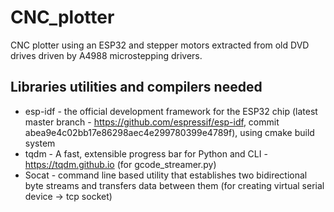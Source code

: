 CNC_plotter
==========

CNC plotter using an ESP32 and stepper motors extracted from old DVD drives driven by A4988 microstepping drivers.

Libraries utilities and compilers needed
-----------------------

* esp-idf - the official development framework for the ESP32 chip (latest master branch - https://github.com/espressif/esp-idf, 
commit abea9e4c02bb17e86298aec4e299780399e4789f), using cmake build system
* tqdm - A fast, extensible progress bar for Python and CLI - https://tqdm.github.io (for gcode_streamer.py)
* Socat - command line based utility that establishes two bidirectional byte streams and transfers data between them (for creating virtual serial device -> tcp socket)